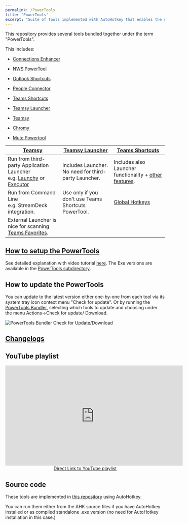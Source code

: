 ```yaml
---
permalink: /PowerTools
title: "PowerTools"
excerpt: "Suite of Tools implemented with AutoHotkey that enables the use of Microsoft Office 365 tools like Microsoft Teams, SharePoint, OneDrive, HCL Connections and others and enhance your productivity on a Windows OS."
---
```


This repository provides several tools bundled together under the term "PowerTools".

This includes:
- [Connections Enhancer](Connections-Enhancer)
- [NWS PowerTool](NWS-PowerTool)
- [Outlook Shortcuts](Outlook-Shortcuts)
- [People Connector](People-Connector)
- [Teams Shortcuts](Teams-Shortcuts)
- [Teamsy Launcher](Teamsy-Launcher)
- [Teamsy](Teamsy)

- [Chromy](Chromy)
- [Mute Powertool](Mute-PowerTool)

| [Teamsy](Teamsy)       | [Teamsy Launcher](Teamsy-Launcher)           | [Teams Shortcuts](Teams-Shortcuts)  |
| ------------- |-------------| -----|
| Run from third-party Application Launcher<br> e.g. [Launchy](http://launchy.net/) or [Executor](http://executor.dk/)      | Includes Launcher. No need for third-party Launcher. | Includes also Launcher functionality + [other features](Teams-Shortcuts#feature-highlights). |
| Run from Command Line <br> e.g. StreamDeck integration.     | Use only if you don't use Teams Shortcuts PowerTool.      |  [Global Hotkeys](Teams-Global-Hotkeys) |
| External Launcher is nice for scanning [Teams Favorites](Teams-Favorites). |       |    |

## [How to setup the PowerTools](PowerTools-Setup)

See detailed explanation with video tutorial [here](PowerTools-Setup).
The Exe versions are available in the [PowerTools subdirectory](https://github.com/tdalon/ahk/tree/master/PowerTools).

## How to update the PowerTools

You can update to the latest version either one-by-one from each tool via its system tray icon context menu "Check for update".
Or by running the [PowerTools Bundler](PowerTools-Bundler), selecting which tools to update and choosing under the menu Actions->Check for update/ Download.

![PowerTools Bundler Check for Update/Download](/ahk/assets/images/powertools_bundler_checkforupdate.png)


## [Changelogs](PowerTools-Changelogs)

## YouTube playlist

<div align="center"><iframe width="560" height="315" src="https://www.youtube.com/embed/videoseries?list=PLUSZfg60tAwLhlYPKTdbSo8biyrZM794o" frameborder="0" allow="accelerometer; autoplay; encrypted-media; gyroscope; picture-in-picture" allowfullscreen></iframe><br><a href="https://www.youtube.com/playlist?list=PLUSZfg60tAwLhlYPKTdbSo8biyrZM794o">Direct Link to YouTube playlist</a></div>

## Source code

These tools are implemented in [this repository](https://github.com/tdalon/ahk) using AutoHotkey.

You can run them either from the AHK source files if you have AutoHotkey installed or as compiled standalone .exe version (no need for AutoHotkey installation in this case.)
